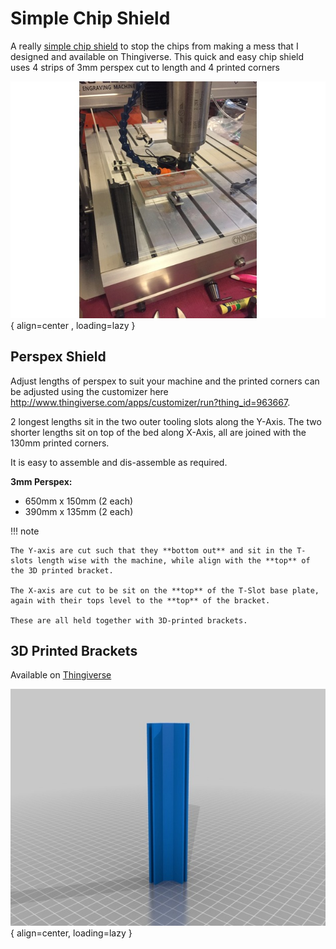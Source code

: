 # Simple Chip Shield

A really [simple chip shield](https://www.thingiverse.com/thing:2246287) to stop the chips from making a mess that I designed and available on Thingiverse.
This quick and easy chip shield uses 4 strips of 3mm perspex cut to length and 4 printed corners

![CNC Chip shield](images/shield.jpg){ align=center , loading=lazy }

## Perspex Shield

Adjust lengths of perspex to suit your machine and the printed corners can be adjusted using the customizer here <http://www.thingiverse.com/apps/customizer/run?thing_id=963667>.

2 longest lengths sit in the two outer tooling slots along the Y-Axis. The two shorter lengths sit on top of the bed along X-Axis, all are joined with the 130mm printed corners.

It is easy to assemble and dis-assemble as required.

**3mm Perspex:**

 - 650mm x 150mm (2 each)  
 - 390mm x 135mm (2 each)

!!! note

    The Y-axis are cut such that they **bottom out** and sit in the T-slots length wise with the machine, while align with the **top** of the 3D printed bracket.
    
    The X-axis are cut to be sit on the **top** of the T-Slot base plate, again with their tops level to the **top** of the bracket.  
    
    These are all held together with 3D-printed brackets.

## 3D Printed Brackets

Available on [Thingiverse](https://www.thingiverse.com/thing:2246287)

![Printed Corner Bracket](images/shield_corner.jpg){ align=center, loading=lazy }
